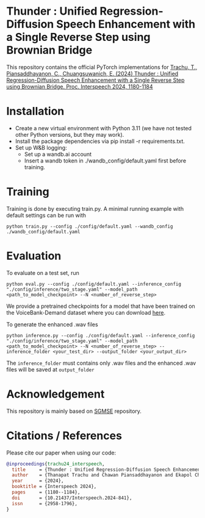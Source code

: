 # Thunder : Unified Regression-Diffusion Speech Enhancement with a Single Reverse Step using Brownian Bridge
This repository contains the official PyTorch implementations for [Trachu, T., Piansaddhayanon, C., Chuangsuwanich, E. (2024) Thunder : Unified Regression-Diffusion Speech Enhancement with a Single Reverse Step using Brownian Bridge. Proc. Interspeech 2024, 1180-1184](https://www.isca-archive.org/interspeech_2024/trachu24_interspeech.html#)

# Installation
- Create a new virtual environment with Python 3.11 (we have not tested other Python versions, but they may work).
- Install the package dependencies via pip install -r requirements.txt.
- Set up W&B logging:
  - Set up a wandb.ai account
  - Insert a wandb token in ./wandb_config/default.yaml first before training.

# Training
Training is done by executing train.py. A minimal running example with default settings can be run with
```
python train.py --config ./config/default.yaml --wandb_config ./wandb_config/default.yaml 
```

# Evaluation
To evaluate on a test set, run
```
python eval.py --config ./config/default.yaml --inference_config "./config/inference/two_stage.yaml" --model_path <path_to_model_checkpoint> --N <number_of_reverse_step>
```
We provide a pretrained checkpoints for a model that have been trained on the VoiceBank-Demand dataset where you can download [here](https://drive.google.com/file/d/1_dtVsJVfG1H01-35BvU48LTtyrzAMvTV/view?usp=sharing).

To generate the enhanced .wav files
```
python inference.py --config ./config/default.yaml --inference_config "./config/inference/two_stage.yaml" --model_path <path_to_model_checkpoint> --N <number_of_reverse_step> --inference_folder <your_test_dir> --output_folder <your_output_dir>
```
The ```inference_folder``` must contains only .wav files and the enhanced .wav files will be saved at ```output_folder```

# Acknowledgement
This repository is mainly based on [SGMSE](https://github.com/sp-uhh/sgmse/blob/main/sgmse/backbones/ncsnpp.py) repository.

# Citations / References
Please cite our paper when using our code:
```bib
@inproceedings{trachu24_interspeech,
  title     = {Thunder : Unified Regression-Diffusion Speech Enhancement with a Single Reverse Step using Brownian Bridge},
  author    = {Thanapat Trachu and Chawan Piansaddhayanon and Ekapol Chuangsuwanich},
  year      = {2024},
  booktitle = {Interspeech 2024},
  pages     = {1180--1184},
  doi       = {10.21437/Interspeech.2024-841},
  issn      = {2958-1796},
}
```
